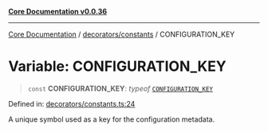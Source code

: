 [**Core Documentation v0.0.36**](../../../README.md)

***

[Core Documentation](../../../modules.md) / [decorators/constants](../README.md) / CONFIGURATION\_KEY

# Variable: CONFIGURATION\_KEY

> `const` **CONFIGURATION\_KEY**: *typeof* [`CONFIGURATION_KEY`](CONFIGURATION_KEY.md)

Defined in: [decorators/constants.ts:24](https://github.com/stonemjs/core/blob/9f959fbf0878444ad50749e09c8b1ee612a83d71/src/decorators/constants.ts#L24)

A unique symbol used as a key for the configuration metadata.
